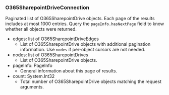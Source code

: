 ### O365SharepointDriveConnection
Paginated list of O365SharepointDrive objects. Each page of the results includes at most 1000 entries. Query the `pageInfo.hasNextPage` field to know whether all objects were returned.

- edges: list of O365SharepointDriveEdges
  - List of O365SharepointDrive objects with additional pagination information. Use `nodes` if per-object cursors are not needed.
- nodes: list of O365SharepointDrives
  - List of O365SharepointDrive objects.
- pageInfo: PageInfo
  - General information about this page of results.
- count: System.Int32
  - Total number of O365SharepointDrive objects matching the request arguments.
